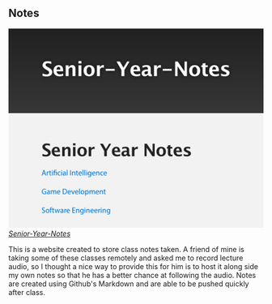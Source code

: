 ## Notes

![Website Photo where Notes are stored](/images/notes.png)
*[Senior-Year-Notes](https://mattfossett.github.io/Senior-Year-Notes/)*

This is a website created to store class notes taken. A friend of mine is taking some of these classes remotely and asked me to record lecture audio, so I thought a nice way to provide this for him is to host it along side my own notes so that he has a better chance at following the audio. Notes are created using Github's Markdown and are able to be pushed quickly after class. 
